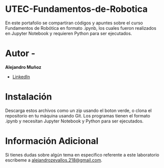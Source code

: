 # UTEC-Fundamentos-de-Robotica

En este portafolio se compartiran códigos y apuntes sobre el curso Fundamentos de Robótica en formato .ipynb, los cuales fueron realizados en Jupyter Notebook y requieren Python para ser ejecutados. 

# Autor -
**Alejandro Muñoz**

* [LinkedIn](https://www.linkedin.com/in/alejandromz2/)

# Instalación
Descarga estos archivos como un zip usando el boton verde, o clona el repositorio en tu máquina usando Git. 
Los programas tienen el formato .ipynb y necesitan Jupyter Notebook y Python para ser ejecutados.

# Información Adicional
Si tienes dudas sobre algún tema en especifico referente a este laboratorio escribeme a alejandrozevallos.218@gmail.com. 
